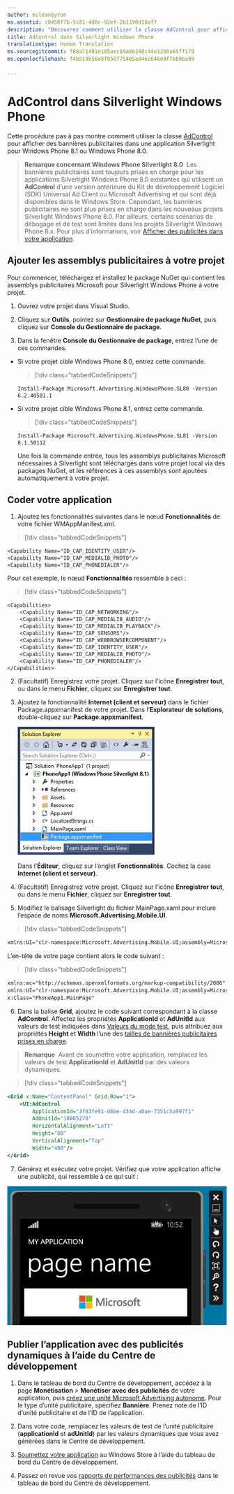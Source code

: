 ```yaml
---
author: mcleanbyron
ms.assetid: c0450f7b-5c81-4d8c-92ef-2b1190d18af7
description: "Découvrez comment utiliser la classe AdControl pour afficher des bannières publicitaires dans une application Silverlight pour Windows Phone 8.1 ou Windows Phone 8.0."
title: AdControl dans Silverlight Windows Phone
translationtype: Human Translation
ms.sourcegitcommit: f88a71491e185aec84a86248c44e1200a65ff179
ms.openlocfilehash: f4b519b56e8f656f75405a946c646e9f7b89ba99

---
```


# <a name="adcontrol-in-windows-phone-silverlight"></a>AdControl dans Silverlight Windows Phone

Cette procédure pas à pas montre comment utiliser la classe [AdControl](https://msdn.microsoft.com/library/windows/apps/hh524191.aspx) pour afficher des bannières publicitaires dans une application Silverlight pour Windows Phone 8.1 ou Windows Phone 8.0.

> **Remarque concernant Windows Phone Silverlight 8.0**&nbsp;&nbsp;Les bannières publicitaires sont toujours prises en charge pour les applications Silverlight Windows Phone 8.0 existantes qui utilisent un **AdControl** d’une version antérieure du Kit de développement Logiciel (SDK) Universal Ad Client ou Microsoft Advertising et qui sont déjà disponibles dans le Windows Store. Cependant, les bannières publicitaires ne sont plus prises en charge dans les nouveaux projets Silverlight Windows Phone 8.0. Par ailleurs, certains scénarios de débogage et de test sont limités dans les projets Silverlight Windows Phone 8.x. Pour plus d’informations, voir [Afficher des publicités dans votre application](display-ads-in-your-app.md#silverlight_support).

## <a name="add-the-advertising-assemblies-to-your-project"></a>Ajouter les assemblys publicitaires à votre projet

Pour commencer, téléchargez et installez le package NuGet qui contient les assemblys publicitaires Microsoft pour Silverlight Windows Phone à votre projet.

1.  Ouvrez votre projet dans Visual Studio.

2.  Cliquez sur **Outils**, pointez sur **Gestionnaire de package NuGet**, puis cliquez sur **Console du Gestionnaire de package**.

3.  Dans la fenêtre **Console du Gestionnaire de package**, entrez l’une de ces commandes.

  * Si votre projet cible Windows Phone 8.0, entrez cette commande.

      > [!div class="tabbedCodeSnippets"]
      ```syntax
      Install-Package Microsoft.Advertising.WindowsPhone.SL80 -Version 6.2.40501.1
      ```

  * Si votre projet cible Windows Phone 8.1, entrez cette commande.

      > [!div class="tabbedCodeSnippets"]
      ```syntax
      Install-Package Microsoft.Advertising.WindowsPhone.SL81 -Version 8.1.50112
      ```

    Une fois la commande entrée, tous les assemblys publicitaires Microsoft nécessaires à Silverlight sont téléchargés dans votre projet local via des packages NuGet, et les références à ces assemblys sont ajoutées automatiquement à votre projet.

## <a name="code-your-app"></a>Coder votre application


1.  Ajoutez les fonctionnalités suivantes dans le nœud **Fonctionnalités** de votre fichier WMAppManifest.xml.

  > [!div class="tabbedCodeSnippets"]
  ``` syntax
  <Capability Name="ID_CAP_IDENTITY_USER"/>
  <Capability Name="ID_CAP_MEDIALIB_PHOTO"/>
  <Capability Name="ID_CAP_PHONEDIALER"/>
  ```

  Pour cet exemple, le nœud **Fonctionnalités** ressemble à ceci :

  > [!div class="tabbedCodeSnippets"]
  ``` syntax
  <Capabilities>
      <Capability Name="ID_CAP_NETWORKING"/>
      <Capability Name="ID_CAP_MEDIALIB_AUDIO"/>
      <Capability Name="ID_CAP_MEDIALIB_PLAYBACK"/>
      <Capability Name="ID_CAP_SENSORS"/>
      <Capability Name="ID_CAP_WEBBROWSERCOMPONENT"/>
      <Capability Name="ID_CAP_IDENTITY_USER"/>
      <Capability Name="ID_CAP_MEDIALIB_PHOTO"/>
      <Capability Name="ID_CAP_PHONEDIALER"/>
  </Capabilities>
  ```

2.  (Facultatif) Enregistrez votre projet. Cliquez sur l’icône **Enregistrer tout**, ou dans le menu **Fichier**, cliquez sur **Enregistrer tout**.

3.  Ajoutez la fonctionnalité **Internet (client et serveur)** dans le fichier Package.appxmanifest de votre projet. Dans l’**Explorateur de solutions**, double-cliquez sur **Package.appxmanifest**.

    ![wp81silverlightmarkup\-solutionexplorer\-packageappxmanifest](images/13-b98c2a1a-69c3-4018-be0a-6ce010e703e7.jpg)

    Dans l’**Éditeur**, cliquez sur l’onglet **Fonctionnalités**. Cochez la case **Internet (client et serveur)**.

4.  (Facultatif) Enregistrez votre projet. Cliquez sur l’icône **Enregistrer tout**, ou dans le menu **Fichier**, cliquez sur **Enregistrer tout**.

5.  Modifiez le balisage Silverlight du fichier MainPage.xaml pour inclure l’espace de noms **Microsoft.Advertising.Mobile.UI**.

  > [!div class="tabbedCodeSnippets"]
  ``` xml
  xmlns:UI="clr-namespace:Microsoft.Advertising.Mobile.UI;assembly=Microsoft.Advertising.Mobile.UI"
  ```

  L’en-tête de votre page contient alors le code suivant :

  > [!div class="tabbedCodeSnippets"]
  ``` xml
  xmlns:mc="http://schemas.openxmlformats.org/markup-compatibility/2006"
  xmlns:UI="clr-namespace:Microsoft.Advertising.Mobile.UI;assembly=Microsoft.Advertising.Mobile.UI"
  x:Class="PhoneApp1.MainPage"
  ```

6.  Dans la balise **Grid**, ajoutez le code suivant correspondant à la classe **AdControl**. Affectez les propriétés **ApplicationId** et **AdUnitId** aux valeurs de test indiquées dans [Valeurs du mode test](test-mode-values.md), puis attribuez aux propriétés **Height** et **Width** l’une des [tailles de bannières publicitaires prises en charge](supported-ad-sizes-for-banner-ads.md).

  > **Remarque**&nbsp;&nbsp;Avant de soumettre votre application, remplacez les valeurs de test **ApplicationId** et **AdUnitId** par des valeurs dynamiques.

  > [!div class="tabbedCodeSnippets"]
  ``` xml
  <Grid x:Name="ContentPanel" Grid.Row="1">
      <UI:AdControl
          ApplicationId="3f83fe91-d6be-434d-a0ae-7351c5a997f1"
          AdUnitId="10865270"
          HorizontalAlignment="Left"
          Height="80"
          VerticalAlignment="Top"
          Width="480"/>
  </Grid>
  ```

7.  Générez et exécutez votre projet. Vérifiez que votre application affiche une publicité, qui ressemble à ce qui suit :

  ![wp81silverlight\-emulatorwithad](images/13-8db1492f-ae1d-439b-9b78-bed8e22fe996.jpg)

## <a name="release-your-app-with-live-ads-using-dev-center"></a>Publier l’application avec des publicités dynamiques à l’aide du Centre de développement

1.  Dans le tableau de bord du Centre de développement, accédez à la page **Monétisation** &gt; **Monétiser avec des publicités** de votre application, puis [créez une unité Microsoft Advertising autonome](../publish/monetize-with-ads.md). Pour le type d’unité publicitaire, spécifiez **Bannière**. Prenez note de l’ID d’unité publicitaire et de l’ID de l’application.

2.  Dans votre code, remplacez les valeurs de test de l’unité publicitaire (**applicationId** et **adUnitId**) par les valeurs dynamiques que vous avez générées dans le Centre de développement.

3.  [Soumettez votre application](../publish/app-submissions.md) au Windows Store à l’aide du tableau de bord du Centre de développement.

4.  Passez en revue vos [rapports de performances des publicités](../publish/advertising-performance-report.md) dans le tableau de bord du Centre de développement.


 



<!--HONumber=Dec16_HO2-->



